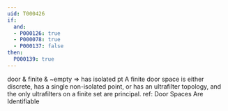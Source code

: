 ```yaml
---
uid: T000426
if:
  and:
  - P000126: true
  - P000078: true
  - P000137: false
then:
  P000139: true
---
```


door & finite & ~empty => has isolated pt
A finite door space is either discrete, has a single non-isolated point, or has an ultrafilter topology, and the only ultrafilters on a finite set are principal.
ref: Door Spaces Are Identifiable

